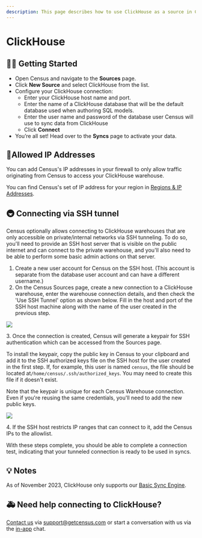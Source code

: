 ```yaml
---
description: This page describes how to use ClickHouse as a source in Census.
---
```


# ClickHouse

## 🏃‍♀️ Getting Started <a href="#getting-started" id="getting-started"></a>

* Open Census and navigate to the **Sources** page.
* Click **New Source** and select ClickHouse from the list.
* Configure your ClickHouse connection:
  * Enter your ClickHouse host name and port.
  * Enter the name of a ClickHouse database that will be the default database used when authoring SQL models.
  * Enter the user name and password of the database user Census will use to sync data from ClickHouse
  * Click **Connect**
* You’re all set! Head over to the **Syncs** page to activate your data.

## 🚦Allowed IP Addresses

You can add Census's IP addresses in your firewall to only allow traffic originating from Census to access your ClickHouse warehouse.

You can find Census's set of IP address for your region in [Regions & IP Addresses](../basics/security-and-privacy/regions-and-ip-addresses.md#ip-addresses).

## 🚇 Connecting via SSH tunnel

Census optionally allows connecting to ClickHouse warehouses that are only accessible on private/internal networks via SSH tunneling. To do so, you'll need to provide an SSH host server that is visible on the public internet and can connect to the private warehouse, and you'll also need to be able to perform some basic admin actions on that server.

1. Create a new user account for Census on the SSH host. (This account is separate from the database user account and can have a different username.)
2. On the Census Sources page, create a new connection to a ClickHouse warehouse, enter the warehouse connection details, and then check the 'Use SSH Tunnel' option as shown below. Fill in the host and port of the SSH host machine along with the name of the user created in the previous step.

![](../.gitbook/assets/redshift\_pg\_1.png)

3\. Once the connection is created, Census will generate a keypair for SSH authentication which can be accessed from the Sources page.

To install the keypair, copy the public key in Census to your clipboard and add it to the SSH authorized keys file on the SSH host for the user created in the first step. If, for example, this user is named `census`, the file should be located at`/home/census/.ssh/authorized_keys`. You may need to create this file if it doesn't exist.

Note that the keypair is unique for each Census Warehouse connection. Even if you're reusing the same credentials, you'll need to add the new public keys.

![](../.gitbook/assets/redshift\_pg\_2.png)

4\. If the SSH host restricts IP ranges that can connect to it, add the Census IPs to the allowlist.

With these steps complete, you should be able to complete a connection test, indicating that your tunneled connection is ready to be used in syncs.

## 💡 Notes <a href="#notes" id="notes"></a>

As of November 2023, ClickHouse only supports our [Basic Sync Engine](overview.md#sync-engines).

## 🚑 Need help connecting to ClickHouse?

[Contact us](mailto:support@getcensus.com) via support@getcensus.com or start a conversation with us via the [in-app](https://app.getcensus.com) chat.
